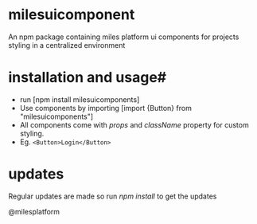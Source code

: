 # milesuicomponent

An npm package containing miles platform ui components for projects styling in a centralized environment

# installation and usage#

- run [npm install milesuicomponents]
- Use components by importing [import {Button} from "milesuicomponents"]
- All components come with _props_ and _className_ property for custom styling.
- Eg. `<Button>Login</Button>`

# updates

Regular updates are made so run _npm install_ to get the updates

@milesplatform

